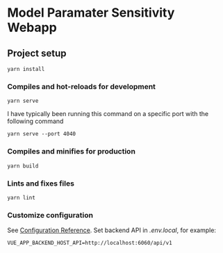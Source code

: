 # Model Paramater Sensitivity Webapp

## Project setup

```
yarn install
```

### Compiles and hot-reloads for development

```
yarn serve
```

I have typically been running this command on a specific port with the following command

```
yarn serve --port 4040
```

### Compiles and minifies for production

```
yarn build
```

### Lints and fixes files

```
yarn lint
```

### Customize configuration

See [Configuration Reference](https://cli.vuejs.org/config/).
Set backend API in _.env.local_, for example:

```
VUE_APP_BACKEND_HOST_API=http://localhost:6060/api/v1
```
